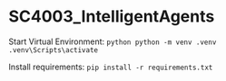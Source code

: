 # SC4003_IntelligentAgents

Start Virtual Environment:
```python python -m venv .venv```
```.venv\Scripts\activate```

Install requirements:
```pip install -r requirements.txt```
